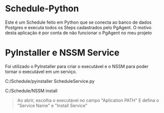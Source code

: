 # Schedule-Python
Este é um Schedule feito em Python que se conecta ao banco de dados Postgres e executa todos os Steps cadastrados pelo PgAgent. O motivo desta aplicação é por conta de não funcionar o PgAgent no meu projeto

# PyInstaller e NSSM Service

Foi utilizado o PyInstaller para criar o executável e o NSSM para poder tornar o executável em um serviço.

C:/Schedule/pyinstaller ScheduleService.py

C:/Schedule/NSSM install
> Ao abrir, escolha o executável no campo  "Aplication PATH"
> E defina o "Service Name"
> e "Install Service"

